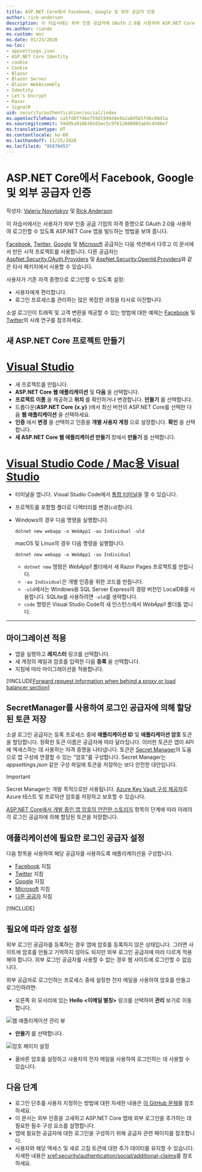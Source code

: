 ```yaml
---
title: ASP.NET Core에서 Facebook, Google 및 외부 공급자 인증
author: rick-anderson
description: 이 자습서에는 외부 인증 공급자에 OAuth 2.0을 사용하여 ASP.NET Core 앱을 빌드하는 방법을 보여줍니다.
ms.author: riande
ms.custom: mvc
ms.date: 01/23/2020
no-loc:
- appsettings.json
- ASP.NET Core Identity
- cookie
- Cookie
- Blazor
- Blazor Server
- Blazor WebAssembly
- Identity
- Let's Encrypt
- Razor
- SignalR
uid: security/authentication/social/index
ms.openlocfilehash: ca5fd8f746e759d1994dde9a2a0d5b5fd6c88d1a
ms.sourcegitcommit: 59d95a9106301d5ec5c9f612600903a69c4580ef
ms.translationtype: HT
ms.contentlocale: ko-KR
ms.lasthandoff: 11/25/2020
ms.locfileid: "95870453"
---
```

# <a name="facebook-google-and-external-provider-authentication-in-aspnet-core"></a>ASP.NET Core에서 Facebook, Google 및 외부 공급자 인증

작성자: [Valeriy Novytskyy](https://github.com/01binary) 및 [Rick Anderson](https://twitter.com/RickAndMSFT)

이 자습서에서는 사용자가 외부 인증 공급 기업의 자격 증명으로 OAuth 2.0을 사용하여 로그인할 수 있도록 ASP.NET Core 앱을 빌드하는 방법을 보여 줍니다.

[Facebook](xref:security/authentication/facebook-logins), [Twitter](xref:security/authentication/twitter-logins), [Google](xref:security/authentication/google-logins) 및 [Microsoft](xref:security/authentication/microsoft-logins) 공급자는 다음 섹션에서 다루고 이 문서에서 만든 시작 프로젝트를 사용합니다. 다른 공급자는 [AspNet.Security.OAuth.Providers](https://github.com/aspnet-contrib/AspNet.Security.OAuth.Providers) 및 [AspNet.Security.OpenId.Providers](https://github.com/aspnet-contrib/AspNet.Security.OpenId.Providers)와 같은 타사 패키지에서 사용할 수 있습니다.

사용자가 기존 자격 증명으로 로그인할 수 있도록 설정:

* 사용자에게 편리합니다.
* 로그인 프로세스를 관리하는 많은 복잡한 과정을 타사로 이전합니다.

소셜 로그인이 트래픽 및 고객 변환을 제공할 수 있는 방법에 대한 예제는 [Facebook](https://www.facebook.com/unsupportedbrowser) 및 [Twitter](https://dev.twitter.com/resources/case-studies)의 사례 연구를 참조하세요.

## <a name="create-a-new-aspnet-core-project"></a>새 ASP.NET Core 프로젝트 만들기

# <a name="visual-studio"></a>[Visual Studio](#tab/visual-studio)

* 새 프로젝트를 만듭니다.
* **ASP.NET Core 웹 애플리케이션** 및 **다음** 을 선택합니다.
* **프로젝트 이름** 을 제공하고 **위치** 를 확인하거나 변경합니다. **만들기** 를 선택합니다.
* 드롭다운(**ASP.NET Core {x.y}** )에서 최신 버전의 ASP.NET Core를 선택한 다음 **웹 애플리케이션** 을 선택하세요.
* **인증** 에서 **변경** 을 선택하고 인증을 **개별 사용자 계정** 으로 설정합니다. **확인** 을 선택합니다.
* **새 ASP.NET Core 웹 애플리케이션 만들기** 창에서 **만들기** 를 선택합니다.

# <a name="visual-studio-code--visual-studio-for-mac"></a>[Visual Studio Code / Mac용 Visual Studio](#tab/visual-studio-code+visual-studio-mac)

* 터미널을 엽니다.  Visual Studio Code에서 [통합 터미널](https://code.visualstudio.com/docs/editor/integrated-terminal)을 열 수 있습니다.

* 프로젝트를 포함할 폴더로 디렉터리를 변경(`cd`)합니다.

* Windows의 경우 다음 명령을 실행합니다.

  ```dotnetcli
  dotnet new webapp -o WebApp1 -au Individual -uld
  ```

  macOS 및 Linux의 경우 다음 명령을 실행합니다.

  ```dotnetcli
  dotnet new webapp -o WebApp1 -au Individual
  ```

  * `dotnet new` 명령은 *WebApp1* 폴더에서 새 Razor Pages 프로젝트를 만듭니다.
  * `-au Individual`은 개별 인증을 위한 코드를 만듭니다.
  * `-uld`에서는 Windows용 SQL Server Express의 경량 버전인 LocalDB를 사용합니다. SQLite를 사용하려면 `-uld`를 생략합니다.
  * `code` 명령은 Visual Studio Code의 새 인스턴스에서 *WebApp1* 폴더를 엽니다.

---

## <a name="apply-migrations"></a>마이그레이션 적용

* 앱을 실행하고 **레지스터** 링크를 선택합니다.
* 새 계정의 메일과 암호를 입력한 다음 **등록** 을 선택합니다.
* 지침에 따라 마이그레이션을 적용합니다.

[!INCLUDE[Forward request information when behind a proxy or load balancer section](includes/forwarded-headers-middleware.md)]

## <a name="use-secretmanager-to-store-tokens-assigned-by-login-providers"></a>SecretManager를 사용하여 로그인 공급자에 의해 할당된 토큰 저장

소셜 로그인 공급자는 등록 프로세스 중에 **애플리케이션 ID** 및 **애플리케이션 암호** 토큰을 할당합니다. 정확한 토큰 이름은 공급자에 따라 달라집니다. 이러한 토큰은 앱이 API에 액세스하는 데 사용하는 자격 증명을 나타냅니다. 토큰은 [Secret Manager](xref:security/app-secrets#secret-manager)의 도움으로 앱 구성에 연결할 수 있는 "암호"를 구성합니다. Secret Manager는 *appsettings.json* 같은 구성 파일에 토큰을 저장하는 보다 안전한 대안입니다.

> [!IMPORTANT]
> Secret Manager는 개발 목적으로만 사용됩니다. [Azure Key Vault 구성 제공자](xref:security/key-vault-configuration)로 Azure 테스트 및 프로덕션 암호를 저장하고 보호할 수 있습니다.

[ASP.NET Core에서 개발 중인 앱 암호의 안전한 스토리지](xref:security/app-secrets) 항목의 단계에 따라 아래의 각 로그인 공급자에 의해 할당된 토큰을 저장합니다.

## <a name="setup-login-providers-required-by-your-application"></a>애플리케이션에 필요한 로그인 공급자 설정

다음 항목을 사용하여 해당 공급자를 사용하도록 애플리케이션을 구성합니다.

* [Facebook](xref:security/authentication/facebook-logins) 지침
* [Twitter](xref:security/authentication/twitter-logins) 지침
* [Google](xref:security/authentication/google-logins) 지침
* [Microsoft](xref:security/authentication/microsoft-logins) 지침
* [다른 공급자](xref:security/authentication/otherlogins) 지침

[!INCLUDE[](includes/chain-auth-providers.md)]

## <a name="optionally-set-password"></a>필요에 따라 암호 설정

외부 로그인 공급자를 등록하는 경우 앱에 암호를 등록하지 않은 상태입니다. 그러면 사이트에 암호를 만들고 기억하지 않아도 되지만 외부 로그인 공급자에 따라 다르게 적용해야 합니다. 외부 로그인 공급자를 사용할 수 없는 경우 웹 사이트에 로그인할 수 없습니다.

외부 공급자로 로그인하는 프로세스 중에 설정한 전자 메일을 사용하여 암호를 만들고 로그인하려면:

* 오른쪽 위 모서리에 있는 **Hello &lt;이메일 별칭&gt;** 링크를 선택하여 **관리** 보기로 이동합니다.

![웹 애플리케이션 관리 뷰](index/_static/pass1a.png)

* **만들기** 를 선택합니다.

![암호 페이지 설정](index/_static/pass2a.png)

* 올바른 암호를 설정하고 사용자의 전자 메일을 사용하여 로그인하는 데 사용할 수 있습니다.

## <a name="next-steps"></a>다음 단계

* 로그인 단추를 사용자 지정하는 방법에 대한 자세한 내용은 [이 GitHub 문제](https://github.com/dotnet/AspNetCore.Docs/issues/10563)를 참조하세요.
* 이 문서는 외부 인증을 고새하고 ASP.NET Core 앱에 외부 로그인을 추가하는 데 필요한 필수 구성 요소를 설명합니다.
* 앱에 필요한 공급자에 대한 로그인을 구성하기 위해 공급자 관련 페이지를 참조합니다.
* 사용자와 해당 액세스 및 새로 고침 토큰에 대한 추가 데이터를 유지할 수 있습니다. 자세한 내용은 <xref:security/authentication/social/additional-claims>를 참조하세요.
